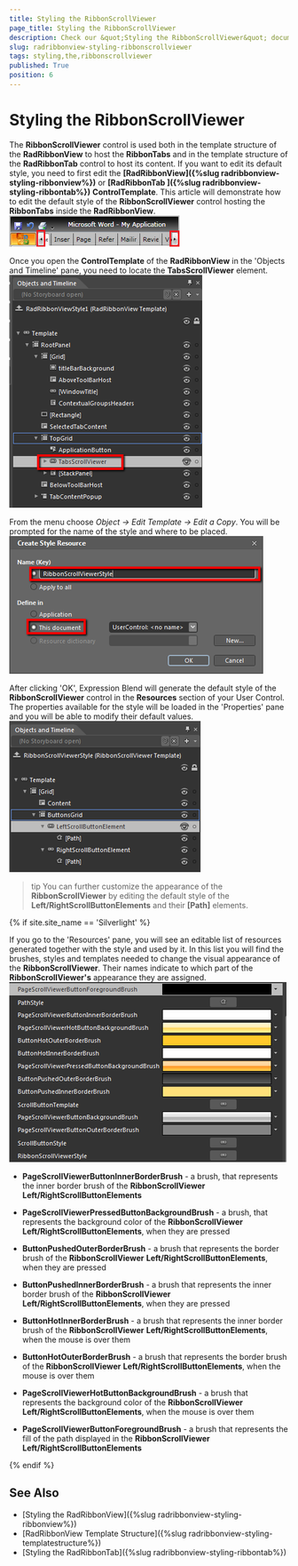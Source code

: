 ```yaml
---
title: Styling the RibbonScrollViewer
page_title: Styling the RibbonScrollViewer
description: Check our &quot;Styling the RibbonScrollViewer&quot; documentation article for the RadRibbonView {{ site.framework_name }} control.
slug: radribbonview-styling-ribbonscrollviewer
tags: styling,the,ribbonscrollviewer
published: True
position: 6
---
```


# Styling the RibbonScrollViewer

The __RibbonScrollViewer__ control is used both in the template structure of the __RadRibbonView__ to host the __RibbonTabs__ and in the template structure of the __RadRibbonTab__ control to host its content. If you want to edit its default style, you need to first edit the __[RadRibbonView]({%slug radribbonview-styling-ribbonview%})__ or __[RadRibbonTab ]({%slug radribbonview-styling-ribbontab%})__ __ControlTemplate__. This article will demonstrate how to edit the default style of the __RibbonScrollViewer__ control hosting the __RibbonTabs__ inside the __RadRibbonView__.
![WPF RadRibbonView ](images/RibbonView_Styling_ScrollViewer_Default.png)

Once you open the __ControlTemplate__ of the __RadRibbonView__ in the 'Objects and Timeline' pane, you need to locate the __TabsScrollViewer__ element.
![WPF RadRibbonView ](images/RibbonView_Styling_TabsScrollViewerElement.png)

From the menu choose *Object -> Edit Template -> Edit a Copy*. You will be prompted for the name of the style and where to be placed.
![WPF RadRibbonView ](images/RibbonView_Styling_ScrollViewer_CurrentStyleResources.png)

After clicking 'OK', Expression Blend will generate the default style of the __RibbonScrollViewer__ control in the __Resources__ section of your User Control. The properties available for the style will be loaded in the 'Properties' pane and you will be able to modify their default values.
![WPF RadRibbonView ](images/RibbonView_Styling_ScrollViewer_DefaultTemplate.png)

>tip You can further customize the appearance of the __RibbonScrollViewer__ by editing the default style of the __Left/RightScrollButtonElements__ and their __[Path]__ elements.

{% if site.site_name == 'Silverlight' %} 

If you go to the 'Resources' pane, you will see an editable list of resources generated together with the style and used by it. In this list you will find the brushes, styles and templates needed to change the visual appearance of the __RibbonScrollViewer__. Their names indicate to which part of the __RibbonScrollViewer's__ appearance they are assigned.
![WPF RadRibbonView ](images/RibbonView_Styling_RibbonScrollViewer_Resources.png)

* __PageScrollViewerButtonInnerBorderBrush__ - a brush, that represents the inner border brush of the __RibbonScrollViewer__ __Left/RightScrollButtonElements__

* __PageScrollViewerPressedButtonBackgroundBrush__ - a brush, that represents the background color of the __RibbonScrollViewer__ __Left/RightScrollButtonElements__, when they are pressed						

* __ButtonPushedOuterBorderBrush__ - a brush that represents the border brush of the __RibbonScrollViewer__ __Left/RightScrollButtonElements__, when they are pressed						

* __ButtonPushedInnerBorderBrush__ - a brush that represents the inner border brush of the __RibbonScrollViewer__ __Left/RightScrollButtonElements__, when they are pressed						

* __ButtonHotInnerBorderBrush__ - a brush that represents the inner border brush of the __RibbonScrollViewer__ __Left/RightScrollButtonElements__, when the mouse is over them						

* __ButtonHotOuterBorderBrush__ - a brush that represents the border brush of the __RibbonScrollViewer__ __Left/RightScrollButtonElements__, when the mouse is over them						

* __PageScrollViewerHotButtonBackgroundBrush__ - a brush that represents the background color of the __RibbonScrollViewer__ __Left/RightScrollButtonElements__, when the mouse is over them						

*  __PageScrollViewerButtonForegroundBrush__ - a brush that represents the fill of the path displayed in the __RibbonScrollViewer__  __Left/RightScrollButtonElements__ 

{% endif %}

## See Also
 * [Styling the RadRibbonView]({%slug radribbonview-styling-ribbonview%})
 * [RadRibbonView Template Structure]({%slug radribbonview-styling-templatestructure%})
 * [Styling the RadRibbonTab]({%slug radribbonview-styling-ribbontab%})